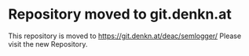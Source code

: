 Repository moved to git.denkn.at
================================

This repository is moved to https://git.denkn.at/deac/semlogger/
Please visit the new Repository.
